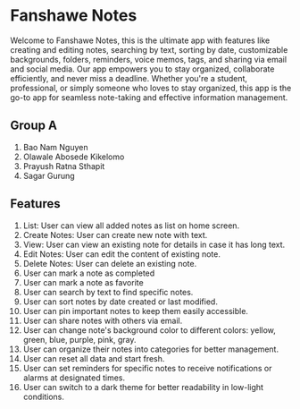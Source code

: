 # Fanshawe Notes

Welcome to Fanshawe Notes, this is the ultimate app with features like creating and editing notes, searching by text, sorting by date, customizable backgrounds, folders, reminders, voice memos, tags, and sharing via email and social media. Our app empowers you to stay organized, collaborate efficiently, and never miss a deadline. Whether you're a student, professional, or simply someone who loves to stay organized, this app is the go-to app for seamless note-taking and effective information management.

## Group A

1. Bao Nam Nguyen
2. Olawale Abosede Kikelomo
3. Prayush Ratna Sthapit
4. Sagar Gurung

## Features

1. List: User can view all added notes as list on home screen. 
2. Create Notes: User can create new note with text. 
3. View: User can view an existing note for details in case it has long text. 
4. Edit Notes: User can edit the content of existing note. 
5. Delete Notes: User can delete an existing note.
6. User can mark a note as completed
7. User can mark a note as favorite
8. User can search by text to find specific notes.
9. User can sort notes by date created or last modified.
10. User can pin important notes to keep them easily accessible.
11. User can share notes with others via email.
12. User can change note's background color to different colors: yellow, green, blue, purple, pink, gray.
13. User can organize their notes into categories for better management.
14. User can reset all data and start fresh.
15. User can set reminders for specific notes to receive notifications or alarms at designated times.
16. User can switch to a dark theme for better readability in low-light conditions.